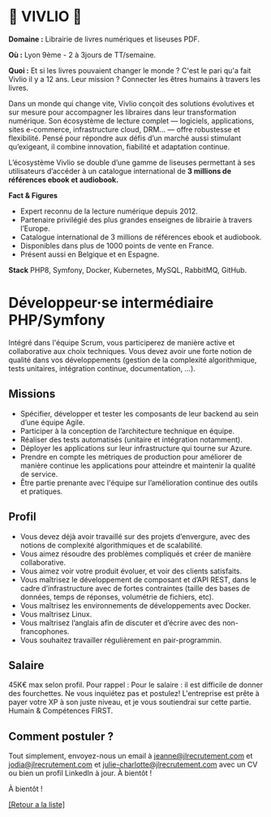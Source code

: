 # 📖 VIVLIO 📖

**Domaine :** Librairie de livres numériques et liseuses PDF. 

**Où :** Lyon 9ème - 2 à 3jours de TT/semaine.

**Quoi :** Et si les livres pouvaient changer le monde ? C'est le pari qu'a fait Vivlio il y a 12 ans. Leur mission ? Connecter les êtres humains à travers les livres. 

Dans un monde qui change vite, Vivlio conçoit des solutions évolutives et sur mesure pour accompagner les libraires dans leur transformation numérique. Son écosystème de lecture complet — logiciels, applications, sites e-commerce, infrastructure cloud, DRM… — offre robustesse et flexibilité. Pensé pour répondre aux défis d’un marché aussi stimulant qu’exigeant, il combine innovation, fiabilité et adaptation continue.

L’écosystème Vivlio se double d’une gamme de liseuses permettant à ses utilisateurs d’accéder à un catalogue international de **3 millions de références ebook et audiobook.** 


**Fact & Figures**

* Expert reconnu de la lecture numérique depuis 2012.
* Partenaire privilégié des plus grandes enseignes de librairie à travers l’Europe.
* Catalogue international de 3 millions de références ebook et audiobook.
* Disponibles dans plus de 1000 points de vente en France.
* Présent aussi en Belgique et en Espagne. 


**Stack**
PHP8, Symfony, Docker, Kubernetes, MySQL, RabbitMQ,  GitHub. 


# Développeur·se intermédiaire PHP/Symfony

Intégré dans l'équipe Scrum, vous participerez de manière active et collaborative aux choix techniques. 
Vous devez avoir une forte notion de qualité dans vos développements (gestion de la complexité algorithmique, tests unitaires, intégration continue, documentation, …).

## Missions

* Spécifier, développer et tester les composants de leur backend au sein d’une équipe Agile.
* Participer à la conception de l’architecture technique en équipe. 
* Réaliser des tests automatisés (unitaire et intégration notamment).
* Déployer les applications sur leur infrastructure qui tourne sur Azure.
* Prendre en compte les métriques de production pour améliorer de manière continue les applications pour atteindre et maintenir la qualité de service.
* Être partie prenante avec l'équipe sur l’amélioration continue des outils et pratiques. 

## Profil

* Vous devez déjà avoir travaillé sur des projets d’envergure, avec des notions de complexité algorithmiques et de scalabilité.
* Vous aimez résoudre des problèmes compliqués et créer de manière collaborative.
* Vous aimez voir votre produit évoluer, et voir des clients satisfaits.
* Vous maîtrisez le développement de composant et d’API REST, dans le cadre d’infrastructure avec de fortes contraintes (taille des bases de données, temps de réponses, volumétrie de fichiers, etc).
* Vous maîtrisez les environnements de développements avec Docker.
* Vous maîtrisez Linux.
* Vous maîtrisez l’anglais afin de discuter et d’écrire avec des non-francophones.
* Vous souhaitez travailler régulièrement en pair-programmin.

## Salaire

45K€ max selon profil.
Pour rappel : Pour le salaire : il est difficile de donner des fourchettes. Ne vous inquiétez pas et postulez! L'entreprise est prête à payer votre XP à son juste niveau, et je vous soutiendrai sur cette partie. Humain & Compétences FIRST.

## Comment postuler ?

Tout simplement, envoyez-nous un email à jeanne@jlrecrutement.com et jodia@jlrecrutement.com et julie-charlotte@jlrecrutement.com avec un CV ou bien un profil LinkedIn à jour. À bientôt ! 


À bientôt ! 

<a href="https://github.com/jlondiche/job-board-php/blob/master/README.md">[Retour a la liste]</a>